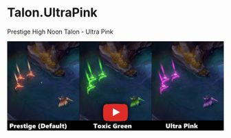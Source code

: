 # Talon.UltraPink

Prestige High Noon Talon - Ultra Pink

[![IMAGE ALT TEXT HERE](./readme_picture.png)](https://www.youtube.com/watch?v=hdWnTyzXnX8)
